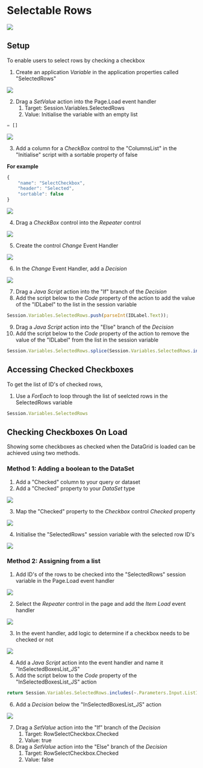 # Selectable Rows

![](images/SelectedRowsView.gif)

## Setup

To enable users to select rows by checking a checkbox

1. Create an application *Variable* in the application properties called "SelectedRows"

![](images/CreateSessionVar.png)

2. Drag a *SetValue* action into the Page.Load event handler
   1. Target: Session.Variables.SelectedRows
   2. Value: Initialise the variable with an empty list
```javascript
= []
```

![](images/RowSelectInitEmptyList.png)

3. Add a column for a *CheckBox* control to the "ColumnsList" in the "Initialise" script with a sortable property of false

**For example**
```javascript
{
	"name": "SelectCheckbox",
	"header": "Selected",
	"sortable": false
}
```

![](images/ColumnsListAdd.png)

4. Drag a *CheckBox* control into the *Repeater* control

![](images/CheckBoxControl.png)

5. Create the control *Change* Event Handler

![](images/RowSelectChangeEvent.png)

6. In the *Change* Event Handler, add a *Decision*

![](images/RowSelectDecision.png)

7. Drag a *Java Script* action into the "If" branch of the *Decision*
8. Add the script below to the *Code* property of the action to add the value of the "IDLabel" to the list in the session variable

```javascript
Session.Variables.SelectedRows.push(parseInt(IDLabel.Text));
```

9. Drag a *Java Script* action into the "Else" branch of the *Decision*
10. Add the script below to the *Code* property of the action to remove the value of the "IDLabel" from the list in the session variable

```javascript
Session.Variables.SelectedRows.splice(Session.Variables.SelectedRows.indexOf(parseInt(IDLabel.Text)), 1);
```

## Accessing Checked Checkboxes
To get the list of ID's of checked rows, 

1. Use a *ForEach* to loop through the list of seelcted rows in the SelectedRows variable
```javascript
Session.Variables.SelectedRows
```

## Checking Checkboxes On Load

Showing some checkboxes as checked when the DataGrid is loaded can be achieved using two methods. 

### Method 1: Adding a boolean to the DataSet

1. Add a "Checked" column to your query or dataset
2. Add a "Checked" property to your *DataSet* type

![](images/CheckedInDataType.png)

3. Map the "Checked" property to the *Checkbox* control *Checked* property

![](images/CheckedMappedToCheckboxProp.png)

4. Initialise the "SelectedRows" session variable with the selected row ID's

![](images/SetSelectedSessionVar.png)

### Method 2: Assigning from a list

1. Add ID's of the rows to be checked into the "SelectedRows" session variable in the Page.Load event handler

![](images/SetSelectedSessionVar.png)

2. Select the *Repeater* control in the page and add the *Item Load* event handler

![](images/RepeaterItemLoadEventHandlerCreate.png)

3. In the event handler, add logic to determine if a checkbox needs to be checked or not

![](images/RepItemAddEventHandlerActions.png)

4. Add a *Java Script* action into the event handler and name it "InSelectedBoxesList_JS"
5. Add the script below to the *Code* property of the "InSelectedBoxesList_JS" action

```javascript
return Session.Variables.SelectedRows.includes(~.Parameters.Input.ListItem.ID);
```

6. Add a *Decision* below the "InSelectedBoxesList_JS" action

![](images/CheckedBoxesDecision.png)

7. Drag a *SetValue* action into the "If" branch of the *Decision*
   1. Target: RowSelectCheckbox.Checked
   2. Value: true
8. Drag a *SetValue* action into the "Else" branch of the *Decision*
   1. Target: RowSelectCheckbox.Checked
   2. Value: false

